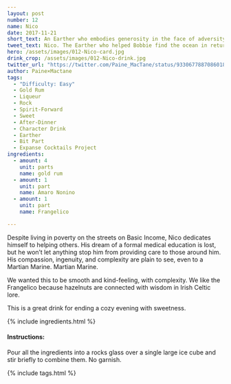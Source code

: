 ```yaml
---
layout: post
number: 12
name: Nico
date: 2017-11-21
short_text: An Earther who embodies generosity in the face of adversity. 
tweet_text: Nico. The Earther who helped Bobbie find the ocean in return for medicine he can use to help others on Basic Income.
hero: /assets/images/012-Nico-card.jpg
drink_crop: /assets/images/012-Nico-drink.jpg
twitter_url: "https://twitter.com/Paine_MacTane/status/933067788708601856"
author: Paine×Mactane
tags: 
  - "Difficulty: Easy"
  - Gold Rum
  - Liqueur
  - Rock
  - Spirit-Forward
  - Sweet
  - After-Dinner
  - Character Drink
  - Earther
  - Bit Part
  - Expanse Cocktails Project
ingredients:
  - amount: 4
    unit: parts
    name: gold rum
  - amount: 1
    unit: part
    name: Amaro Nonino
  - amount: 1
    unit: part
    name: Frangelico

---
```


Despite living in poverty on the streets on Basic Income, Nico dedicates himself to helping others. His dream of a formal medical education is lost, but he won’t let anything stop him from providing care to those around him. His compassion, ingenuity, and complexity are plain to see, even to a Martian Marine.
Martian Marine. 

We wanted this to be smooth and kind-feeling, with complexity. We like the Frangelico because hazelnuts are connected with wisdom in Irish Celtic lore.

This is a great drink for ending a cozy evening with sweetness. 

{% include ingredients.html %}

#### Instructions:

Pour all the ingredients into a rocks glass over a single large ice cube and stir briefly to combine them. No garnish. 

{% include tags.html %}
